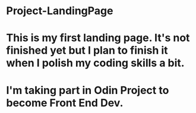 # Project-LandingPage
# This is my first landing page. It's not finished yet but I plan to finish it when I polish my coding skills a bit.
# I'm taking part in Odin Project to become Front End Dev.
